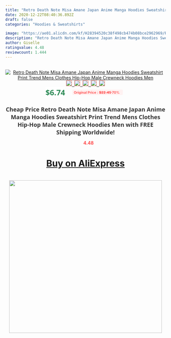 ```yaml
---
title: "Retro Death Note Misa Amane Japan Anime Manga Hoodies Sweatshirt Print Trend Mens Clothes Hip-Hop Male Crewneck Hoodies Men"
date: 2020-12-22T08:40:36.892Z
draft: false
categories: "Hoodies & Sweatshirts"

image: "https://ae01.alicdn.com/kf/H28394520c38f498cb474b08bce2962969/Retro-Death-Note-Misa-Amane-Japan-Anime-Manga-Hoodies-Sweatshirt-Print-Trend-Mens-Clothes-Hip-Hop.jpg"
description: "Retro Death Note Misa Amane Japan Anime Manga Hoodies Sweatshirt Print Trend Mens Clothes Hip-Hop Male Crewneck Hoodies Men"
author: Giselle
ratingvalue: 4.48
reviewcount: 1.444
---
```

<br>
<div style="text-align: center;">
<a href="https://s.click.aliexpress.com/e/_9I8H6V" target="_blank" rel="nofollow noopener noreferrer"><img alt="Retro Death Note Misa Amane Japan Anime Manga Hoodies Sweatshirt Print Trend Mens Clothes Hip-Hop Male Crewneck Hoodies Men" class="magnifier-image" src="https://ae01.alicdn.com/kf/H28394520c38f498cb474b08bce2962969/Retro-Death-Note-Misa-Amane-Japan-Anime-Manga-Hoodies-Sweatshirt-Print-Trend-Mens-Clothes-Hip-Hop.jpg_640x640.jpg">
<br>
<img style="border:1px solid salmon" src="https://ae01.alicdn.com/kf/H28394520c38f498cb474b08bce2962969/Retro-Death-Note-Misa-Amane-Japan-Anime-Manga-Hoodies-Sweatshirt-Print-Trend-Mens-Clothes-Hip-Hop.jpg_120x120.jpg">&nbsp;&nbsp;<img style="border:1px solid salmon" src="https://ae01.alicdn.com/kf/Hb7ad2bf463d64d4da930fb05d6540a33t/Retro-Death-Note-Misa-Amane-Japan-Anime-Manga-Hoodies-Sweatshirt-Print-Trend-Mens-Clothes-Hip-Hop.jpg_120x120.jpg">&nbsp;&nbsp;<img style="border:1px solid salmon" src="https://ae01.alicdn.com/kf/H2cdf10d32a8c439faa9e153f4a46cfbee/Retro-Death-Note-Misa-Amane-Japan-Anime-Manga-Hoodies-Sweatshirt-Print-Trend-Mens-Clothes-Hip-Hop.jpg_120x120.jpg">&nbsp;&nbsp;<img style="border:1px solid salmon" src="https://ae01.alicdn.com/kf/H2ad211143bee4756a512c21dddb417bdy/Retro-Death-Note-Misa-Amane-Japan-Anime-Manga-Hoodies-Sweatshirt-Print-Trend-Mens-Clothes-Hip-Hop.jpg_120x120.jpg">&nbsp;&nbsp;<img style="border:1px solid salmon" src="https://ae01.alicdn.com/kf/H532f916e07c140fab4920387068f008e4/Retro-Death-Note-Misa-Amane-Japan-Anime-Manga-Hoodies-Sweatshirt-Print-Trend-Mens-Clothes-Hip-Hop.jpg_120x120.jpg"></a></div><br0>
<div style="text-align: center;"><span style="background-color: white; border: 0px; box-sizing: border-box; color: seagreen; display: inline-block; font-family: &quot;open sans&quot; , &quot;arial&quot; , &quot;helvetica&quot; , sans-serif , &quot;heiti&quot;; font-size: 24px; font-stretch: inherit; font-weight: 700; line-height: inherit; margin: 0px 10px 0px 0px; padding: 0px; vertical-align: middle;">$6.74 </span>
<span style="background: rgb(255 , 241 , 241); border-radius: 3px; border: 0px; box-sizing: border-box; color: #ff4747; display: inline-block; font-family: inherit; font-size: 12px; font-stretch: inherit; font-style: inherit; font-variant: inherit; font-weight: 600; line-height: inherit; margin: 0px; padding: 2px 5px; transform: scale(0.9); vertical-align: middle;">Original Price : <b style="text-decoration: line-through;">$22.45 </b> 70%&nbsp;&nbsp;</span></div>
<h1 style="color: #333333; display: inline-block; font-family: &quot;open sans&quot; , &quot;arial&quot; , &quot;helvetica&quot; , sans-serif , &quot;heiti&quot;; font-size: 18px; font-stretch: inherit; font-weight: 700; text-align: center;">Cheap Price Retro Death Note Misa Amane Japan Anime Manga Hoodies Sweatshirt Print Trend Mens Clothes Hip-Hop Male Crewneck Hoodies Men with FREE Shipping Worldwide!</h1>
<div style="color: #ff4747; text-align: center;">
<img src="https://4.bp.blogspot.com/-M0ZcTcb-5uY/XleCXlxnR4I/AAAAAAAAAEc/OrjgMkXV1oMQFaCRZj5HQwOCBcu3w1FegCPcBGAYYCw/s1600/star.png" style="height: 15px;">&nbsp;<b>4.48</b></div>
<div class="button_cont" align="center"><a class="buynow_a" href="https://s.click.aliexpress.com/e/_9I8H6V" target="_blank" rel="nofollow noopener noreferrer"><H1>Buy on AliExpress</H1></a></div><br>
<div class="separator" style="clear: both; text-align: center;">
<img src="https://lh3.googleusercontent.com/-pTy5HemUv9M/XlePHvY0dAI/AAAAAAAAAE4/0nX5iRUoIWY8eMW9Dpxeirr157OZliDIgCLcBGAsYHQ/s1600/badge.gif" width="480">
</div>
